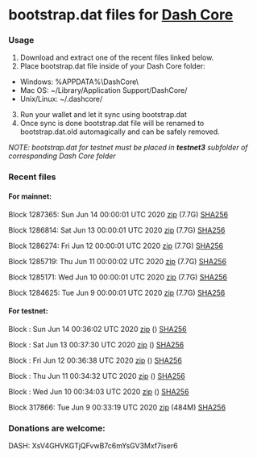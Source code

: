 # bootstrap.dat files for [Dash Core](https://github.com/dashpay/dash)

### Usage

1. Download and extract one of the recent files linked below.
2. Place bootstrap.dat file inside of your Dash Core folder:
 - Windows: %APPDATA%\DashCore\
 - Mac OS: ~/Library/Application Support/DashCore/
 - Unix/Linux: ~/.dashcore/
3. Run your wallet and let it sync using bootstrap.dat
4. Once sync is done bootstrap.dat file will be renamed to bootstrap.dat.old automagically and can be safely removed.

_NOTE: bootstrap.dat for testnet must be placed in **testnet3** subfolder of corresponding Dash Core folder_

### Recent files

#### For mainnet:

Block 1287365: Sun Jun 14 00:00:01 UTC 2020 [zip](https://dash-bootstrap.ams3.digitaloceanspaces.com/mainnet/2020-06-14/bootstrap.dat.zip) (7.7G) [SHA256](https://dash-bootstrap.ams3.digitaloceanspaces.com/mainnet/2020-06-14/sha256.txt)

Block 1286814: Sat Jun 13 00:00:01 UTC 2020 [zip](https://dash-bootstrap.ams3.digitaloceanspaces.com/mainnet/2020-06-13/bootstrap.dat.zip) (7.7G) [SHA256](https://dash-bootstrap.ams3.digitaloceanspaces.com/mainnet/2020-06-13/sha256.txt)

Block 1286274: Fri Jun 12 00:00:01 UTC 2020 [zip](https://dash-bootstrap.ams3.digitaloceanspaces.com/mainnet/2020-06-12/bootstrap.dat.zip) (7.7G) [SHA256](https://dash-bootstrap.ams3.digitaloceanspaces.com/mainnet/2020-06-12/sha256.txt)

Block 1285719: Thu Jun 11 00:00:02 UTC 2020 [zip](https://dash-bootstrap.ams3.digitaloceanspaces.com/mainnet/2020-06-11/bootstrap.dat.zip) (7.7G) [SHA256](https://dash-bootstrap.ams3.digitaloceanspaces.com/mainnet/2020-06-11/sha256.txt)

Block 1285171: Wed Jun 10 00:00:01 UTC 2020 [zip](https://dash-bootstrap.ams3.digitaloceanspaces.com/mainnet/2020-06-10/bootstrap.dat.zip) (7.7G) [SHA256](https://dash-bootstrap.ams3.digitaloceanspaces.com/mainnet/2020-06-10/sha256.txt)

Block 1284625: Tue Jun  9 00:00:01 UTC 2020 [zip](https://dash-bootstrap.ams3.digitaloceanspaces.com/mainnet/2020-06-09/bootstrap.dat.zip) (7.7G) [SHA256](https://dash-bootstrap.ams3.digitaloceanspaces.com/mainnet/2020-06-09/sha256.txt)


#### For testnet:

Block : Sun Jun 14 00:36:02 UTC 2020 [zip](https://dash-bootstrap.ams3.digitaloceanspaces.com/testnet/2020-06-14/bootstrap.dat.zip) () [SHA256](https://dash-bootstrap.ams3.digitaloceanspaces.com/testnet/2020-06-14/sha256.txt)

Block : Sat Jun 13 00:37:30 UTC 2020 [zip](https://dash-bootstrap.ams3.digitaloceanspaces.com/testnet/2020-06-13/bootstrap.dat.zip) () [SHA256](https://dash-bootstrap.ams3.digitaloceanspaces.com/testnet/2020-06-13/sha256.txt)

Block : Fri Jun 12 00:36:38 UTC 2020 [zip](https://dash-bootstrap.ams3.digitaloceanspaces.com/testnet/2020-06-12/bootstrap.dat.zip) () [SHA256](https://dash-bootstrap.ams3.digitaloceanspaces.com/testnet/2020-06-12/sha256.txt)

Block : Thu Jun 11 00:34:32 UTC 2020 [zip](https://dash-bootstrap.ams3.digitaloceanspaces.com/testnet/2020-06-11/bootstrap.dat.zip) () [SHA256](https://dash-bootstrap.ams3.digitaloceanspaces.com/testnet/2020-06-11/sha256.txt)

Block : Wed Jun 10 00:34:03 UTC 2020 [zip](https://dash-bootstrap.ams3.digitaloceanspaces.com/testnet/2020-06-10/bootstrap.dat.zip) () [SHA256](https://dash-bootstrap.ams3.digitaloceanspaces.com/testnet/2020-06-10/sha256.txt)

Block 317866: Tue Jun  9 00:33:19 UTC 2020 [zip](https://dash-bootstrap.ams3.digitaloceanspaces.com/testnet/2020-06-09/bootstrap.dat.zip) (484M) [SHA256](https://dash-bootstrap.ams3.digitaloceanspaces.com/testnet/2020-06-09/sha256.txt)


### Donations are welcome:

DASH: XsV4GHVKGTjQFvwB7c6mYsGV3Mxf7iser6
